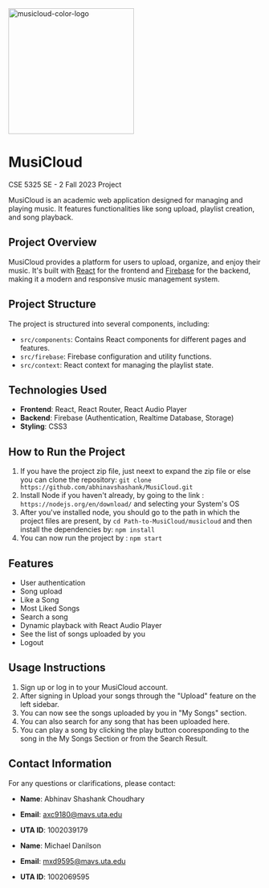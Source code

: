 <img src="https://github.com/abhinavshashank/MusiCloud/assets/30064448/2d83a285-499c-4d29-aeb7-a7c0a6e3869b" alt="musicloud-color-logo" width="250" height="250" />


# MusiCloud 

CSE 5325 SE - 2 Fall 2023 Project


MusiCloud is an academic web application designed for managing and playing music. It features functionalities like song upload, playlist creation, and song playback.

## Project Overview

MusiCloud provides a platform for users to upload, organize, and enjoy their music. It's built with [React](https://reactjs.org/) for the frontend and [Firebase](https://firebase.google.com/) for the backend, making it a modern and responsive music management system.

## Project Structure

The project is structured into several components, including:

- `src/components`: Contains React components for different pages and features.
- `src/firebase`: Firebase configuration and utility functions.
- `src/context`: React context for managing the playlist state.


## Technologies Used

- **Frontend**: React, React Router, React Audio Player
- **Backend**: Firebase (Authentication, Realtime Database, Storage)
- **Styling**: CSS3 

## How to Run the Project

1. If you have the project zip file, just neext to expand the zip file or else you can clone the repository: `git clone https://github.com/abhinavshashank/MusiCloud.git`
2. Install Node if you haven't already, by going to the link : `https://nodejs.org/en/download/` and selecting your System's OS
3. After you've installed node, you should go to the path in which the project files are present, by `cd Path-to-MusiCloud/musicloud` and then install the dependencies by: `npm install`
5. You can now run the project by : `npm start`

## Features

- User authentication
- Song upload
- Like a Song
- Most Liked Songs
- Search a song
- Dynamic playback with React Audio Player
- See the list of songs uploaded by you
- Logout

## Usage Instructions

1. Sign up or log in to your MusiCloud account.
2. After signing in Upload your songs through the "Upload" feature on the left sidebar.
3. You can now see the songs uploaded by you in "My Songs" section.
4. You can also search for any song that has been uploaded here.
5. You can play a song by clicking the play button cooresponding to the song in the My Songs Section or from the Search Result.

## Contact Information

For any questions or clarifications, please contact:

- **Name**: Abhinav Shashank Choudhary
- **Email**: axc9180@mavs.uta.edu
- **UTA ID**: 1002039179 

- **Name**: Michael Danilson
- **Email**: mxd9595@mavs.uta.edu
- **UTA ID**: 1002069595 

